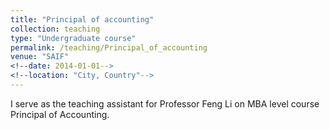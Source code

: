 ```yaml
---
title: "Principal of accounting"
collection: teaching
type: "Undergraduate course"
permalink: /teaching/Principal_of_accounting
venue: "SAIF"
<!--date: 2014-01-01-->
<!--location: "City, Country"-->
---
```


I serve as the teaching assistant for Professor Feng Li on MBA level course Principal of Accounting. 

